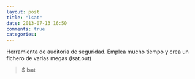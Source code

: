 ```yaml
---
layout: post
title: "lsat"
date: 2013-07-13 16:50
comments: true
categories: 
---
```

Herramienta de auditoria de seguridad. Emplea mucho tiempo y crea un fichero de varias megas (lsat.out)

>$ lsat

